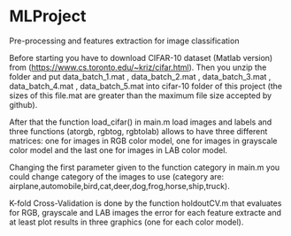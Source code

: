 # MLProject

Pre-processing and features extraction for image classification

Before starting you have to download CIFAR-10 dataset (Matlab version) from (https://www.cs.toronto.edu/~kriz/cifar.html).
Then you unzip the folder and put data_batch_1.mat , data_batch_2.mat , data_batch_3.mat , data_batch_4.mat , data_batch_5.mat into cifar-10 folder of this project (the sizes of this file.mat are greater than the maximum file size accepted by github).

After that the function load_cifar() in main.m load images and labels and three functions (atorgb, rgbtog, rgbtolab) allows to have three different matrices: one for images in RGB color model, one for images in grayscale color model and the last one for images in LAB color model.

Changing the first parameter given to the function category in main.m you could change category of the images to use (category are: airplane,automobile,bird,cat,deer,dog,frog,horse,ship,truck).

K-fold Cross-Validation is done by the function holdoutCV.m that evaluates for RGB, grayscale and LAB images the error for each feature extracte and at least plot results in three graphics (one for each color model).
